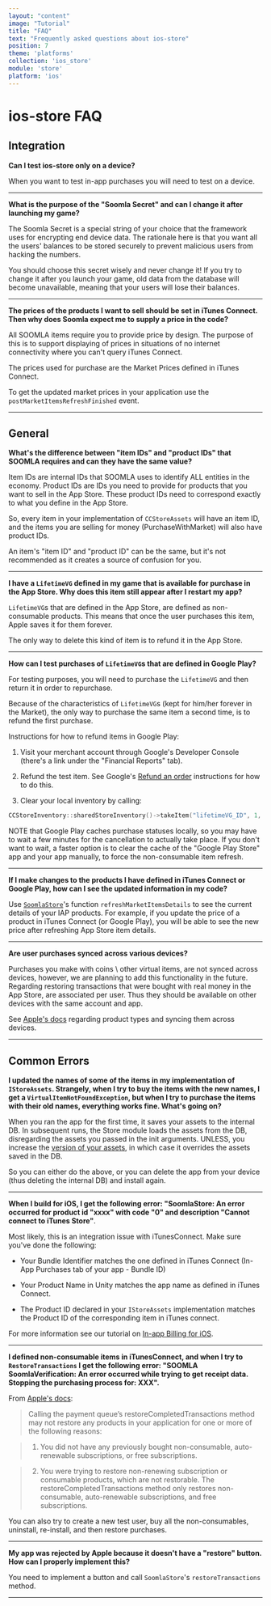 ```yaml
---
layout: "content"
image: "Tutorial"
title: "FAQ"
text: "Frequently asked questions about ios-store"
position: 7
theme: 'platforms'
collection: 'ios_store'
module: 'store'
platform: 'ios'
---
```


# ios-store FAQ

## Integration

**Can I test ios-store only on a device?**

When you want to test in-app purchases you will need to test on a device.

---

**What is the purpose of the "Soomla Secret" and can I change it after launching my game?**

The Soomla Secret is a special string of your choice that the framework uses for encrypting end device data. The rationale here is that you want all the users' balances to be stored securely to prevent malicious users from hacking the numbers.

You should choose this secret wisely and never change it! If you try to change it after you launch your game, old data from the database will become unavailable, meaning that your users will lose their balances.

---

**The prices of the products I want to sell should be set in iTunes Connect. Then why does Soomla expect me to supply a price in the code?**

All SOOMLA items require you to provide price by design. The purpose of this is to support displaying of prices in situations of no internet connectivity where you can't query iTunes Connect.

The prices used for purchase are the Market Prices defined in iTunes Connect.

To get the updated market prices in your application use the `postMarketItemsRefreshFinished` event.

---

## General

**What's the difference between "item IDs" and "product IDs" that SOOMLA requires and can they have the same value?**

Item IDs are internal IDs that SOOMLA uses to identify ALL entities in the economy. Product IDs are IDs you need to provide for products that you want to sell in the App Store. These product IDs need to correspond exactly to what you define in the App Store.

So, every item in your implementation of `CCStoreAssets` will have an item ID, and the items you are selling for money (PurchaseWithMarket) will also have product IDs.

An item's "item ID" and "product ID" can be the same, but it's not recommended as it creates a source of confusion for you.

---

**I have a `LifetimeVG` defined in my game that is available for purchase in the App Store. Why does this item still appear after I restart my app?**

`LifetimeVG`s that are defined in the App Store, are defined as non-consumable products. This means that once the user purchases this item, Apple saves it for them forever.

The only way to delete this kind of item is to refund it in the App Store.

---

**How can I test purchases of `LifetimeVG`s that are defined in Google Play?**

For testing purposes, you will need to purchase the `LifetimeVG` and then return it in order to repurchase.

Because of the characteristics of `LifetimeVG`s (kept for him/her forever in the Market), the only way to purchase the same item a second time, is to refund the first purchase.

Instructions for how to refund items in Google Play:

1. Visit your merchant account through Google's Developer Console (there's a link under the "Financial Reports" tab).

2. Refund the test item. See Google's [Refund an order](https://support.google.com/wallet/business/answer/2741495?hl=en) instructions for how to do this.

3. Clear your local inventory by calling:

  ``` cpp
  CCStoreInventory::sharedStoreInventory()->takeItem("lifetimeVG_ID", 1, &soomlaError);
  ```

NOTE that Google Play caches purchase statuses locally, so you may have to wait a few minutes for the cancellation to actually take place. If you don't want to wait, a faster option is to clear the cache of the "Google Play Store" app and your app manually, to force the non-consumable item refresh.

---

**If I make changes to the products I have defined in iTunes Connect or Google Play, how can I see the updated information in my code?**

Use [`SoomlaStore`](https://github.com/soomla/ios-store/blob/master/SoomlaiOSStore/SoomlaStore.h)'s function `refreshMarketItemsDetails` to see the current details of your IAP products. For example, if you update the price of a product in iTunes Connect (or Google Play), you will be able to see the new price after refreshing App Store item details.

---

**Are user purchases synced across various devices?**

Purchases you make with coins \ other virtual items, are not synced across devices, however, we are planning to add this functionality in the future. Regarding restoring transactions that were bought with real money in the App Store, are associated per user. Thus they should be available on other devices with the same account and app.

See [Apple's docs](https://developer.apple.com/library/ios/documentation/NetworkingInternet/Conceptual/StoreKitGuide/Chapters/Products.html1) regarding product types and syncing them across devices.

---

## Common Errors

**I updated the names of some of the items in my implementation of `IStoreAssets`. Strangely, when I try to buy the items with the new names, I get a `VirtualItemNotFoundException`, but when I try to purchase the items with their old names, everything works fine. What's going on?**

When you ran the app for the first time, it saves your assets to the internal DB. In subsequent runs, the Store module loads the assets from the DB, disregarding the assets you passed in the init arguments. UNLESS, you increase the [version of your assets](https://github.com/soomla/ios-store/blob/master/SoomlaiOSStoreExample/SoomlaiOSStoreExample/MuffinRushAssets.m#L209), in which case it overrides the assets saved in the DB.

So you can either do the above, or you can delete the app from your device (thus deleting the internal DB) and install again.

---

**When I build for iOS, I get the following error: "SoomlaStore: An error occurred for product id "xxxx" with code "0" and description "Cannot connect to iTunes Store"**.

Most likely, this is an integration issue with iTunesConnect. Make sure you've done the following:

- Your Bundle Identifier matches the one defined in iTunes Connect (In-App Purchases tab of your app - Bundle ID)

- Your Product Name in Unity matches the app name as defined in iTunes Connect.

- The Product ID declared in your `IStoreAssets` implementation matches the Product ID of the corresponding item in iTunes connect.

For more information see our tutorial on [In-app Billing for iOS](/ios/store/Store_AppStoreIAB).

---

**I defined non-consumable items in iTunesConnect, and when I try to `RestoreTransactions` I get the following error: "SOOMLA SoomlaVerification: An error occurred while trying to get receipt data. Stopping the purchasing process for: XXX".**

From [Apple's docs](https://developer.apple.com/library/ios/technotes/tn2259/_index.html):

> Calling the payment queue’s restoreCompletedTransactions method may not restore any products in your application for one or more of the following reasons:

> 1. You did not have any previously bought non-consumable, auto-renewable subscriptions, or free subscriptions.

> 2. You were trying to restore non-renewing subscription or consumable products, which are not restorable. The restoreCompletedTransactions method only restores non-consumable, auto-renewable subscriptions, and free subscriptions.

You can also try to create a new test user, buy all the non-consumables, uninstall, re-install, and then restore purchases.

---

**My app was rejected by Apple because it doesn't have a "restore" button. How can I properly implement this?**

You need to implement a button and call `SoomlaStore`'s `restoreTransactions` method.

---
